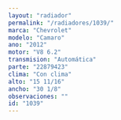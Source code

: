 ```yaml
---
layout: "radiador"
permalink: "/radiadores/1039/"
marca: "Chevrolet"
modelo: "Camaro"
ano: "2012"
motor: "V8 6.2"
transmision: "Automática"
parte: "22879423"
clima: "Con clima"
alto: "15 11/16"
ancho: "30 1/8"
observaciones: ""
id: "1039"
---
```


